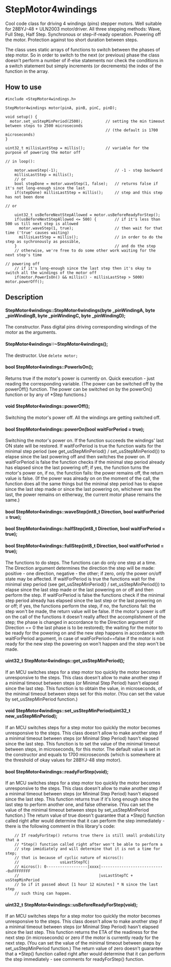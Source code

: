 # StepMotor4windings
Cool code class for driving 4 windings (pins) stepper motors. Well suitable for 28BYJ-48 + ULN2003 motor/driver. All three stepping methods: Wave, Full Step, Half Step. Synchronous or step-if-ready operation. Powering off the motor. Protection against too short duration between steps.

The class uses static arrays of functions to switch between the phases of step motor. So in order to switch to the next (or previous) phase the class doesn't perform a number of if-else statements nor check the conditions in a switch statement but simply increments (or decrements) the index of the function in the array.

## How to use
```
#include <StepMotor4windings.h>

StepMotor4windings motor(pinA, pinB, pinC, pinD);

void setup() {
  motor.set_usStepMinPeriod(2500);          // setting the min timeout between steps to 2500 microseconds
                                            // (the default is 1700 microseconds)
}

uint32_t millisLastStep = millis();         // variable for the purpose of powering the motor off

// in loop():

    motor.waveStep(-1);                         // -1 - step backward
    millisLastStep = millis();
    // or
    bool stepDone = motor.waveStep(1, false);   // returns false if it's not long-enough since the last
    if(stepDone) millisLastStep = millis();     // step and this step has not been done
    
// or

    uint32_t usBeforeNextStepAllowed = motor.usBeforeReadyForStep();
    if(usBeforeNextStepAllowed <= 500) {        // if it's less than 500 us till next step is allowed
      motor.waveStep(1, true);                  // then wait for that time ('true' causes waiting)
      millisLastStep = millis();                // in order to do the step as sychronously as possible,
    }                                           // and do the step
    // otherwise, we're free to do some other work waiting for the next step's time

// powering off
    // if it's long-enough since the last step then it's okay to switch all the windings of the motor off
    if(motor.PowerIsOn() && millis() - millisLastStep > 5000) motor.powerOff();
```

## Description
#### StepMotor4windings::StepMotor4windings(byte _pinWindingA, byte _pinWindingB, byte _pinWindingC, byte _pinWindingD);
The constructor. Pass digital pins driving corresponding windings of the motor as the arguments.

#### StepMotor4windings::~StepMotor4windings();
The destructor. Use `delete motor;`

#### bool StepMotor4windings::PowerIsOn();
Returns true if the motor's power is currently on. Quick execution - just reading the corresponding variable. (The power can be switched off by the powerOff() function. The power can be switched on by the powerOn() function or by any of *Step functions.)

#### void StepMotor4windings::powerOff();
Switching the motor's power off. All the windings are getting switched off.

#### bool StepMotor4windings::powerOn(bool waitForPeriod = true);
Switching the motor's power on. If the function succeeds the windings' last ON state will be restored. If waitForPeriod is true the function waits for the minimal step period (see get_usStepMinPeriod() / set_usStepMinPeriod()) to elapse since the last powering off and then switches the power on. If waitForPeriod is false the function checks if the minimal step period already has elapsed since the last powering off; if yes, the function turns the motor's power on, if no, the function fails: the power remains off, the return value is false. (If the power was already on on the moment of the call, the function does all the same things but the minimal step period has to elapse since the last step made or since the last powering on, whichever was the last, the power remains on eitherway, the current motor phase remains the same.)

#### bool StepMotor4windings::waveStep(int8_t Direction, bool waitForPeriod = true);
#### bool StepMotor4windings::halfStep(int8_t Direction, bool waitForPeriod = true);
#### bool StepMotor4windings::fullStep(int8_t Direction, bool waitForPeriod = true);
The functions to do steps. The functions can do only one step at a time. The Direction argument determines the direction the step will be made: positive - one direction, negative - the other; if zero, only the power on/off state may be affected. If waitForPeriod is true the functions wait for the minimal step period (see get_usStepMinPeriod() / set_usStepMinPeriod()) to elapse since the last step made or the last powering on or off and then perform the step. If waitForPeriod is false the functions check if the minimal step period already has elapsed since the last step or the last powering on or off; if yes, the functions perform the step, if no, the functions fail: the step won't be made, the return value will be false. If the motor's power is off on the call of the functions it doesn't really affect the accomplishment of the step; the phase is changed in accordance to the Direction argument (if Direction == 0 the last phase is to be restored); the waiting for the motor to be ready for the powering on and the new step happens in accordance with waitForPeriod argument, in case of waitForPeriod==false if the motor is not ready for the new step the powering on won't happen and the step won't be made.

#### uint32_t StepMotor4windings::get_usStepMinPeriod();
If an MCU switches steps for a step motor too quickly the motor becomes unresponsive to the steps. This class doesn't allow to make another step if a minimal timeout between steps (or Minimal Step Period) hasn't elapsed since the last step. This function is to obtain the value, in microseconds, of the minimal timeout between steps set for this motor. (You can set the value by set_usStepMinPeriod function.)

#### void StepMotor4windings::set_usStepMinPeriod(uint32_t new_usStepMinPeriod);
If an MCU switches steps for a step motor too quickly the motor becomes unresponsive to the steps. This class doesn't allow to make another step if a minimal timeout between steps (or Minimal Step Period) hasn't elapsed since the last step. This function is to set the value of the minimal timeout between steps, in microseconds, for this motor. The default value is set in the constructor and equals to 1700 microseconds (which is somewhere at the threshold of okay values for 28BYJ-48 step motor).

#### bool StepMotor4windings::readyForStep(void);
If an MCU switches steps for a step motor too quickly the motor becomes unresponsive to the steps. This class doesn't allow to make another step if a minimal timeout between steps (or Minimal Step Period) hasn't elapsed since the last step. This function returns true if it's long enough since the last step to perform another one, and false otherwise. (You can set the value of the minimal timeout between steps by set_usStepMinPeriod function.) The return value of true doesn't guarantee that a *Step() function called right after would determine that it can perform the step immediately - there is the following comment in this library's code:
```
    // If readyForStep() returns true there is still small probability that a
    // *Step() function called right after won't be able to perform a
    // step immidiately and will determine that it is not a time for step;
    // that is because of cyclic nature of micros():
    //                  usLastStepTC|
    // micros(): 0------------------|xxxx|----------------------------0xFFFFFFFF
    //                                   |usLastStepTC + usStepMinPeriod
    // So if it passed about [1 hour 12 minutes] * N since the last step
    // such thing can happen.
```

#### uint32_t StepMotor4windings::usBeforeReadyForStep(void);
If an MCU switches steps for a step motor too quickly the motor becomes unresponsive to the steps. This class doesn't allow to make another step if a minimal timeout between steps (or Minimal Step Period) hasn't elapsed since the last step. This function returns the ETA of the readiness for the next step (in microseconds) or zero if the motor is currently ready for the next step. (You can set the value of the minimal timeout between steps by set_usStepMinPeriod function.) The return value of zero doesn't guarantee that a *Step() function called right after would determine that it can perform the step immediately - see comments for readyForStep() function.
